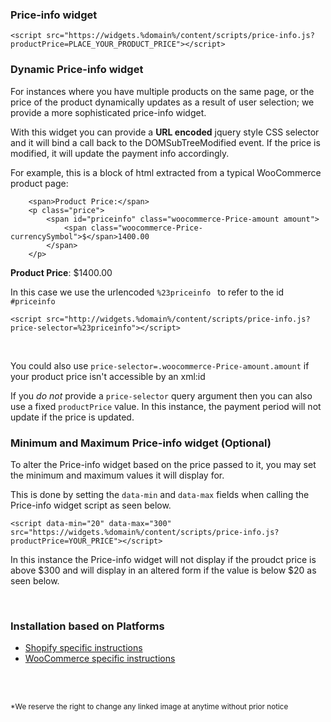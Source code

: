 <!-- ### More-info large
<script src="https://widgets.%domain%/content/scripts/more-info-large.js"></script>
```
<script src="https://widgets.%domain%/content/scripts/more-info-large.js"></script>
```
<br/>

### More-info small
<script src="https://widgets.%domain%/content/scripts/more-info-small.js"></script>
```
<script src="https://widgets.%domain%/content/scripts/more-info-small.js"></script>
```
<br> -->

### Price-info widget

<script src="https://widgets.%domain%/content/scripts/price-info.js?productPrice=0"></script>
```
<script src="https://widgets.%domain%/content/scripts/price-info.js?productPrice=PLACE_YOUR_PRODUCT_PRICE"></script>
```

<!-- **(weekly repayments)**
<script src="https://widgets.%domain%/content/scripts/payments-weekly.js?productPrice=0"></script>
```
<script src="https://widgets.%domain%/content/scripts/payments-weekly.js?productPrice=PLACE_YOUR_PRODUCT_PRICE"></script>
``` 
-->


### Dynamic Price-info widget

For instances where you have multiple products on the same page, or the price of the product dynamically updates as a result of user selection; we provide a more sophisticated price-info widget. 

With this widget you can provide a **URL encoded** jquery style CSS selector and it will bind a call back to the DOMSubTreeModified event. If the price is modified, it will update the payment info accordingly. 

For example, this is a block of html extracted from a typical WooCommerce product page:

```
    <span>Product Price:</span>
    <p class="price">
        <span id="priceinfo" class="woocommerce-Price-amount amount">
            <span class="woocommerce-Price-currencySymbol">$</span>1400.00
        </span>
    </p>
```

<p class="price">
    <span><strong>Product Price</strong>:</span>
    <span id="priceinfo" class="woocommerce-Price-amount amount">
        <span class="woocommerce-Price-currencySymbol">$</span>1400.00
    </span>
</p>

In this case we use the urlencoded ```%23priceinfo ``` to refer to the id ```#priceinfo```

<script src="http://widgets.%domain%/content/scripts/price-info.js?price-selector=%23priceinfo"></script>
```
<script src="http://widgets.%domain%/content/scripts/price-info.js?price-selector=%23priceinfo"></script>
```
<br>

<!-- **(weekly repayments)**
<p class="price">
    <span><strong>Product Price</strong>:</span>
    <span id="priceinfo2" class="woocommerce-Price-amount amount">
        <span class="woocommerce-Price-currencySymbol">$</span>1400.00
    </span>
</p>
<script src="http://widgets.%domain%/content/scripts/payments-weekly.js?price-selector=%23priceinfo2"></script>
```
<script src="http://widgets.%domain%/content/scripts/payments-weekly.js?price-selector=%23priceinfo2"></script>
```

<br> -->

You could also use ```price-selector=.woocommerce-Price-amount.amount``` if your product price isn't accessible by an xml:id 

If you *do not* provide a ```price-selector``` query argument then you can also use a fixed  ```productPrice``` value. In this instance, the payment period will not update if the price is updated.

### Minimum and Maximum Price-info widget (Optional)

To alter the Price-info widget based on the price passed to it, you may set the minimum and maximum values it will display for.

This is done by setting the ```data-min``` and ```data-max``` fields when calling the Price-info widget script as seen below.
```
<script data-min="20" data-max="300" src="https://widgets.%domain%/content/scripts/price-info.js?productPrice=YOUR_PRICE"></script>
```
In this instance the Price-info widget will not display if the proudct price is above $300 and will display in an altered form if the value is below $20 as seen below.

<script data-min="20" data-max="300" src="https://widgets.%domain%/content/scripts/price-info.js?productPrice=0"></script>

<br>

<div class="panel panel-primary">
  <div class="panel-heading">
    <h3 class="panel-title">Installation based on Platforms</h3>
  </div>
  <div class="panel-body">
<ul>
  <li><a href="../../price-info/shopify">Shopify specific instructions</a></li>
  <li><a href="../../price-info/woocommerce">WooCommerce specific instructions</a></li>
</ul>
  </div>
</div>

<br/><br/>

<small>*We reserve the right to change any linked image at anytime without prior notice</small>
